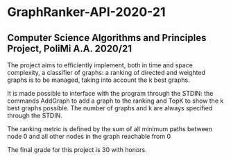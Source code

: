 # GraphRanker-API-2020-21
## Computer Science Algorithms and Principles Project, PoliMi A.A. 2020/21

The project aims to efficiently implement, both in time and space complexity, a classifier of graphs: a ranking of directed and weighted graphs is to be managed, taking into account the k best graphs.

It is made possible to interface with the program through the STDIN: the commands AddGraph to add a graph to the ranking and TopK to show the k best graphs possible. The number of graphs and k are always specified through the STDIN.

The ranking metric is defined by the sum of all minimum paths between node 0 and all other nodes in the graph reachable from 0

The final grade for this project is 30 with honors.
